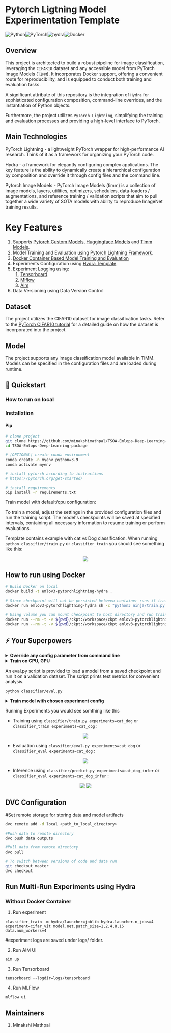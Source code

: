 # Pytorch Ligtning Model Experimentation Template

![Python](https://img.shields.io/badge/python-3670A0?style=for-the-badge&logo=python&logoColor=ffdd54)![PyTorch](https://img.shields.io/badge/PyTorch-%23EE4C2C.svg?style=for-the-badge&logo=PyTorch&logoColor=white)![hydra](https://img.shields.io/badge/Config-Hydra_1.3-89b8cd)![Docker](https://img.shields.io/badge/docker-%230db7ed.svg?style=for-the-badge&logo=docker&logoColor=white)

## Overview
This project is architected to build a robust pipeline for image classification, leveraging the `CIFAR10` dataset and any accessible model from PyTorch Image Models (`TIMM`). It incorporates Docker support, offering a convenient route for reproducibility, and is equipped to conduct both training and evaluation tasks.

A significant attribute of this repository is the integration of `Hydra` for sophisticated configuration composition, command-line overrides, and the instantiation of Python objects. 

Furthermore, the project utilizes `PyTorch Lightning`, simplifying the training and evaluation processes and providing a high-level interface to PyTorch.

## Main Technologies
PyTorch Lightning - a lightweight PyTorch wrapper for high-performance AI research. Think of it as a framework for organizing your PyTorch code.

Hydra - a framework for elegantly configuring complex applications. The key feature is the ability to dynamically create a hierarchical configuration by composition and override it through config files and the command line.

Pytorch Image Models - PyTorch Image Models (timm) is a collection of image models, layers, utilities, optimizers, schedulers, data-loaders / augmentations, and reference training / validation scripts that aim to pull together a wide variety of SOTA models with ability to reproduce ImageNet training results.

# Key Features

1. Supports [Pytorch Custom Models](https://pytorch.org/vision/stable/models.html), [Huggingface Models](https://huggingface.co/models) and [Timm Models](https://github.com/huggingface/pytorch-image-models).
2. Model Training and Evaluation using [Pytorch Lightning Framework](https://lightning.ai/).
3. [Docker Container Based Model Training and Evaluation](https://github.com/u6yuvi/dl-package/tree/main#using-docker-containers)
3. Experiments Configuration using [Hydra Template](https://hydra.cc/).
4. Experiment Logging using:
    1. [Tensorboard](https://www.tensorflow.org/tensorboard/get_started).
    2. [Mlflow](https://github.com/mlflow/mlflow/)
    3. [Aim](https://github.com/aimhubio/aim)
5. Data Versioning using Data Version Control

## Dataset

The project utilizes the CIFAR10 dataset for image classification tasks. Refer to the [PyTorch CIFAR10 tutorial](https://pytorch.org/tutorials/beginner/blitz/cifar10_tutorial.html) for a detailed guide on how the dataset is incorporated into the project.

## Model

The project supports any image classification model available in TIMM. Models can be specified in the configuration files and are loaded during runtime.


## 🚀  Quickstart

### How to run on local

### Installation

#### Pip

```bash
# clone project
git clone https://github.com/minakshimathpal/TSOA-Emlops-Deep-Learning-package
cd TSOA-Emlops-Deep-Learning-package

# [OPTIONAL] create conda environment
conda create -n myenv python=3.9
conda activate myenv

# install pytorch according to instructions
# https://pytorch.org/get-started/

# install requirements
pip install -r requirements.txt
```
Train model with default/cpu configuration:

To train a model, adjust the settings in the provided configuration files and run the training script. The model's checkpoints will be saved at specified intervals, containing all necessary information to resume training or perform evaluations.

Template contains example with cat vs Dog  classification.
When running ```python classifier/train.py``` or ```classifier_train``` you should see something like this:
<div align="center">

![](https://github.com/minakshimathpal/TSOA-Emlops-Deep-Learning-package/blob/main/artifacts/terminal.png)

</div>

## How to run using Docker

```bash
# Build Docker on local
docker build -t emlov3-pytorchlightning-hydra .

# Since checkpoint will not be persisted between container runs if train and eval are run separately, use below command to run together. 
docker run emlov3-pytorchlightning-hydra sh -c "python3 ninja/train.py && python3 ninja/eval.py"

# Using volume you can mount checkpoint to host directory and run train and eval separately.
docker run --rm -t -v ${pwd}/ckpt:/workspace/ckpt emlov3-pytorchlightning-hydra python classifier/train.py
docker run --rm -t -v ${pwd}/ckpt:/workspace/ckpt emlov3-pytorchlightning-hydra python classifier/eval.py
```

## ⚡  Your Superpowers

<details>
<summary><b>Override any config parameter from command line</b></summary>

```bash
python classifier/train.py trainer.max_epochs=20 model.optimizer.lr=1e-4
```

> **Note**: You can also add new parameters with `+` sign.

```bash
python train.py +model.new_param="owo"
```
</details>

<details>
<summary><b>Train on CPU, GPU</b></summary>

```bash
# train on CPU
python classifier/train.py trainer=cpu
python classifier/eval.py

# You can override any parameter from command line like this
python classifier/train.py trainer.max_epochs=20 data.batch_size=64

# train on 1 GPU
python classifier/train.py trainer=gpu
```
</details>

An eval.py script is provided to load a model from a saved checkpoint and run it on a validation dataset. The script prints test metrics for convenient analysis.
```bash
python classifier/eval.py
```

<details>
<summary><b>Train model with chosen experiment config</b></summary>

To Run Experiments using Hydra
1. Create an experiment hydra file overiding train.yaml file
2. Run training and evaluation with experiment config

```bash
# If "experiment : null added in the train.yaml, the respective experiment.yaml(for eg cat_dog here) will overide the configuration
# If package is install with setup.py in dev mode use following
classifier_train experiment=cat_dog trainer.max_epochs=1 datamodule.batch_size=64

# If packages are installed with requirements file then use
python classifier/train.py experiment=cat_dog trainer.max_epochs=1 datamodule.batch_size=64

# If "experiment:null" not added in train.yaml.Override the train.yaml using
classifier_train +experiment=cat_dog trainer.max_epochs=1 datamodule.batch_size=64
or
python classifier/train.py +experiment=cat_dog trainer.max_epochs=1 datamodule.batch_size=64
```    
3. Run Evaluation using experiment config
```bash
classifier_eval experiment=cat_dog
```
4. Run Prediction/prediction using experiment config
```bash
# If installed in dev mode, run infer with 
# experiment/cat_dog_infer.yaml using
classifier_predict experiment=cat_dog_infer test_path=.data/PetImages_split/test/Cat/15.jpg

# If installed using requirements.txt, use
python classifier/infer.py experiment=cat_dog_infer test_path=./data/PetImages_split/test/Cat/15.jpg
```

> **Note**: Experiment configs are placed in [configs/experiments/](configs/experiments/).
</details>

Running Experiments you would see somthing like this 
- Training using  ```classifier/train.py experiments=cat_dog```  or  ```classifier_train experiments=cat_dog``` :
<div align="center">

![](https://github.com/minakshimathpal/TSOA-Emlops-Deep-Learning-package/blob/main/artifacts/terminal.png)

</div>

- Evaluation using  ```classifier/eval.py experiments=cat_dog``` or ```classifier_eval experiments=cat_dog``` :
<div align="center">

![](https://github.com/minakshimathpal/TSOA-Emlops-Deep-Learning-package/blob/main/artifacts/terminal.png)

</div>

</div>

- Inference using  ```classifier/predict.py experiments=cat_dog_infer``` or ```classifier_eval experiments=cat_dog_infer``` :
<div align="center">

![](https://github.com/minakshimathpal/TSOA-Emlops-Deep-Learning-package/blob/main/artifacts/inference_vit_cat_dog_experiment.PNG)
![](https://github.com/minakshimathpal/TSOA-Emlops-Deep-Learning-package/blob/main/artifacts/prediction_cat_dog_experiment.PNG)

</div>

## DVC Configuration
#Set remote storage for storing data and model artifacts
```bash
dvc remote add -d local <path_to_local_directory>

#Push data to remote directory
dvc push data outputs

#Pull data from remote directory
dvc pull

# To switch between versions of code and data run
git checkout master
dvc checkout
```

## Run Multi-Run Experiments using Hydra 
### Without Docker Container
1. Run experiment
```
classifier_train -m hydra/launcher=joblib hydra.launcher.n_jobs=4 experiment=cifar_vit model.net.patch_size=1,2,4,8,16 data.num_workers=4
```
#experiment logs are saved under logs/ folder.

2. Run AIM UI
```
aim up
```
3. Run Tensorboard
```
tensorboard --logdir=logs/tensorboard
```
4. Run MLFlow
```
mlflow ui
```
## Maintainers
  1. Minakshi Mathpal
  
